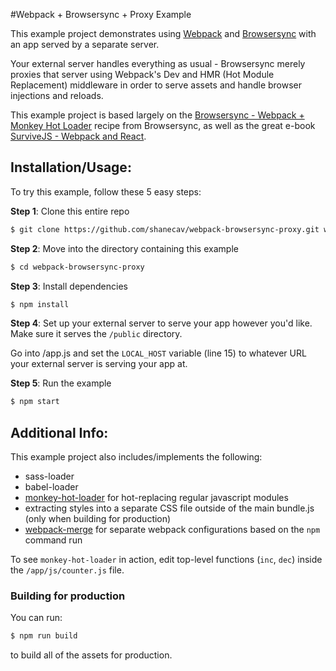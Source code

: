 #Webpack + Browsersync + Proxy Example

This example project demonstrates using [Webpack](http://webpack.github.io/) and [Browsersync](http://www.browsersync.io/) with an app served by a separate server.

Your external server handles everything as usual - Browsersync merely proxies that server using Webpack's Dev and HMR (Hot Module Replacement) middleware in order to serve assets and handle browser injections and reloads.

This example project is based largely on the [Browsersync - Webpack + Monkey Hot Loader](https://github.com/Browsersync/recipes/tree/master/recipes/webpack.monkey-hot-loader) recipe from Browsersync, as well as the great e-book [SurviveJS - Webpack and React](http://survivejs.com/).

## Installation/Usage:

To try this example, follow these 5 easy steps:

**Step 1**: Clone this entire repo
```bash
$ git clone https://github.com/shanecav/webpack-browsersync-proxy.git webpack-browsersync-proxy
```

**Step 2**: Move into the directory containing this example
```bash
$ cd webpack-browsersync-proxy
```

**Step 3**: Install dependencies
```bash
$ npm install
```

**Step 4**: Set up your external server to serve your app however you'd like. Make sure it serves the `/public` directory.

Go into /app.js and set the `LOCAL_HOST` variable (line 15) to whatever URL your external server is serving your app at.

**Step 5**: Run the example
```bash
$ npm start
```

## Additional Info:

This example project also includes/implements the following:

- sass-loader
- babel-loader
- [monkey-hot-loader](https://github.com/jlongster/monkey-hot-loader) for hot-replacing regular javascript modules
- extracting styles into a separate CSS file outside of the main bundle.js (only when building for production)
- [webpack-merge](https://github.com/survivejs/webpack-merge) for separate webpack configurations based on the `npm` command run

To see `monkey-hot-loader` in action, edit top-level functions (`inc`, `dec`)
inside the `/app/js/counter.js` file.

### Building for production

You can run:
```bash
$ npm run build
```
to build all of the assets for production.
